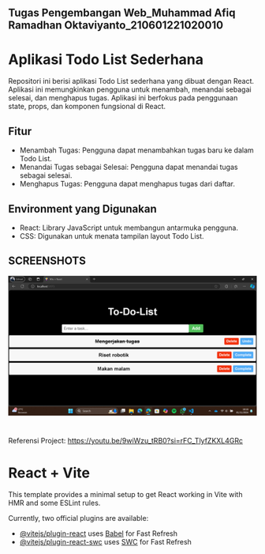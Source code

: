 ## Tugas Pengembangan Web_Muhammad Afiq Ramadhan Oktaviyanto_210601221020010

# Aplikasi Todo List Sederhana
Repositori ini berisi aplikasi Todo List sederhana yang dibuat dengan React. Aplikasi ini memungkinkan pengguna untuk menambah, menandai sebagai selesai, dan menghapus tugas. Aplikasi ini berfokus pada penggunaan state, props, dan komponen fungsional di React.

## Fitur
- Menambah Tugas: Pengguna dapat menambahkan tugas baru ke dalam Todo List.
- Menandai Tugas sebagai Selesai: Pengguna dapat menandai tugas sebagai selesai.
- Menghapus Tugas: Pengguna dapat menghapus tugas dari daftar.

## Environment yang Digunakan
- React: Library JavaScript untuk membangun antarmuka pengguna.
- CSS: Digunakan untuk menata tampilan layout Todo List.

## SCREENSHOTS
![HalamanUtama](image/halaman_utama.png)

#
Referensi Project: https://youtu.be/9wiWzu_tRB0?si=rFC_TlyfZKXL4GRc

# React + Vite

This template provides a minimal setup to get React working in Vite with HMR and some ESLint rules.

Currently, two official plugins are available:

- [@vitejs/plugin-react](https://github.com/vitejs/vite-plugin-react/blob/main/packages/plugin-react/README.md) uses [Babel](https://babeljs.io/) for Fast Refresh
- [@vitejs/plugin-react-swc](https://github.com/vitejs/vite-plugin-react-swc) uses [SWC](https://swc.rs/) for Fast Refresh
